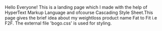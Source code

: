 Hello Everyone! This is a landing page which I made with the help of HyperText Markup Language and ofcourse Cascading Style Sheet.This page gives the brief idea about my weightloss product name Fat to Fit i.e F2F. The external file 'bogo.css' is used for styling. 


